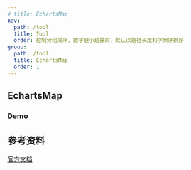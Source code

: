 ```yaml
---
# title: EchartsMap
nav:
  path: /tool
  title: Tool
  order: 控制分组顺序，数字越小越靠前，默认以路径长度和字典序排序
group:
  path: /tool
  title: EchartsMap
  order: 1
---
```


## EchartsMap

### Demo

<code src="./EchartsMap.tsx"  hideActions='["CSB"]'  title='中国地图' desc='基于Echarts</br>[EchartsMap.html源码地址](https://codesandbox.io/s/echartsmap-6nt8jl)'></code>

## 参考资料

[官方文档](https://echarts.apache.org/zh/index.html)
